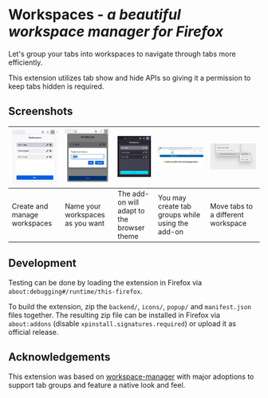 # Workspaces - _a beautiful workspace manager for Firefox_

Let's group your tabs into workspaces to navigate through tabs more efficiently.

This extension utilizes tab show and hide APIs so giving it a permission to keep tabs hidden is required.

## Screenshots


| ![screenshot](/screenshots/screenshot1.png) | ![screenshot](/screenshots/screenshot2.png) | ![screenshot](/screenshots/screenshot3.png) | ![screenshot](/screenshots/screenshot4.png)      | ![screenshot](/screenshots/screenshot5.png) |
|---------------------------------------------|---------------------------------------------|---------------------------------------------|--------------------------------------------------|---------------------------------------------|
| Create and manage workspaces                | Name your workspaces as you want            | The add-on will adapt to the browser theme  | You may create tab groups while using the add-on | Move tabs to a different workspace          |


## Development

Testing can be done by loading the extension in Firefox via `about:debugging#/runtime/this-firefox`. 

To build the extension, zip the `backend/`, `icons/`, `popup/` and `manifest.json` files together. The resulting zip file can be installed in Firefox via `about:addons` (disable `xpinstall.signatures.required`) or upload it as official release.

## Acknowledgements

This extension was based on [workspace-manager](https://addons.mozilla.org/de/firefox/addon/workspace-manager/) with major adoptions to support tab groups and feature a native look and feel.